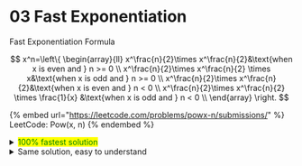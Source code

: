 # 03 Fast Exponentiation

Fast Exponentiation Formula

$$
x^n=\left\{
\begin{array}{ll}
x^\frac{n}{2}\times x^\frac{n}{2}&\text{when x is even and } n >= 0 \\
x^\frac{n}{2}\times x^\frac{n}{2} \times x&\text{when x is odd and } n >= 0 \\
x^\frac{n}{2}\times x^\frac{n}{2}&\text{when x is even and } n < 0 \\
x^\frac{n}{2}\times x^\frac{n}{2} \times \frac{1}{x} &\text{when x is odd and } n < 0 \\
\end{array}
\right.
$$

{% embed url="https://leetcode.com/problems/powx-n/submissions/" %}
LeetCode: Pow(x, n)
{% endembed %}

<details>

<summary><mark style="color:green;">100% fastest solution</mark></summary>

```cpp
double myPow(double x, int n) {
    if(n == 0)
        return 1;
    double temp = myPow(x, n / 2);
    return temp * temp * ((n & 1) ? ((n >= 0) ? x : (1 / x)) : 1);
}
```

</details>

<details>

<summary>Same solution, easy to understand</summary>

```cpp
double myPow(double x, int n) {
    if(n == 0)
        return 1;
    double temp = myPow(x, n / 2);
    if(n & 1) {
        if(n >= 0)
            return temp * temp * x;
        else 
            return temp * temp / x;
    } else 
        return temp * temp;
}
```

</details>
